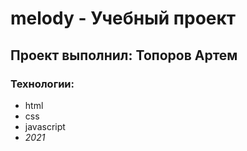 # melody - Учебный проект

## Проект выполнил: Топоров Артем

### Технологии:

- html
- css
- javascript
- _2021_
